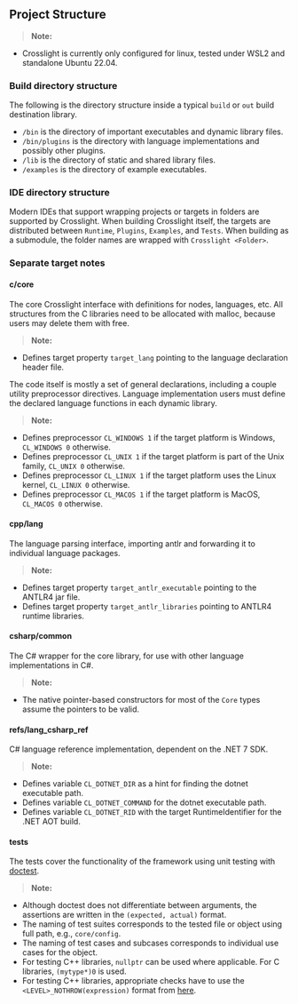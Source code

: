 ## Project Structure

> **Note:**
- Crosslight is currently only configured for linux, tested under WSL2 and standalone Ubuntu 22.04.

### Build directory structure

The following is the directory structure inside a typical `build` or `out` build destination library.

- `/bin` is the directory of important executables and dynamic library files.
- `/bin/plugins` is the directory with language implementations and possibly other plugins.
- `/lib` is the directory of static and shared library files.
- `/examples` is the directory of example executables.

### IDE directory structure

Modern IDEs that support wrapping projects or targets in folders are supported by Crosslight.
When building Crosslight itself, the targets are distributed between `Runtime`, `Plugins`, `Examples`, and `Tests`.
When building as a submodule, the folder names are wrapped with `Crosslight <Folder>`.

### Separate target notes

#### c/core

The core Crosslight interface with definitions for nodes, languages, etc.
All structures from the C libraries need to be allocated with malloc, because users may delete them with free.

> **Note:**
- Defines target property `target_lang` pointing to the language declaration header file.

The code itself is mostly a set of general declarations, including a couple utility preprocessor directives.
Language implementation users must define the declared language functions in each dynamic library.

> **Note:**
- Defines preprocessor `CL_WINDOWS 1` if the target platform is Windows, `CL_WINDOWS 0` otherwise.
- Defines preprocessor `CL_UNIX 1` if the target platform is part of the Unix family, `CL_UNIX 0` otherwise.
- Defines preprocessor `CL_LINUX 1` if the target platform uses the Linux kernel, `CL_LINUX 0` otherwise.
- Defines preprocessor `CL_MACOS 1` if the target platform is MacOS, `CL_MACOS 0` otherwise. 

#### cpp/lang

The language parsing interface, importing antlr and forwarding it to individual language packages.

> **Note:**
- Defines target property `target_antlr_executable` pointing to the ANTLR4 jar file.
- Defines target property `target_antlr_libraries` pointing to ANTLR4 runtime libraries.

#### csharp/common

The C# wrapper for the core library, for use with other language implementations in C#.

> **Note:**
- The native pointer-based constructors for most of the `Core` types assume the pointers to be valid.

#### refs/lang_csharp_ref

C# language reference implementation, dependent on the .NET 7 SDK.

> **Note:**
- Defines variable `CL_DOTNET_DIR` as a hint for finding the dotnet executable path.
- Defines variable `CL_DOTNET_COMMAND` for the dotnet executable path.
- Defines variable `CL_DOTNET_RID` with the target RuntimeIdentifier for the .NET AOT build.

#### tests

The tests cover the functionality of the framework using unit testing with [doctest](https://github.com/doctest/doctest).

> **Note:**
- Although doctest does not differentiate between arguments, the assertions are written in the `(expected, actual)` format.
- The naming of test suites corresponds to the tested file or object using full path, e.g., `core/config`.
- The naming of test cases and subcases corresponds to individual use cases for the object.
- For testing C++ libraries, `nullptr` can be used where applicable. For C libraries, `(mytype*)0` is used.
- For testing C++ libraries, appropriate checks have to use the `<LEVEL>_NOTHROW(expression)` format from [here](https://github.com/doctest/doctest/blob/master/doc/markdown/assertions.md#exceptions).
